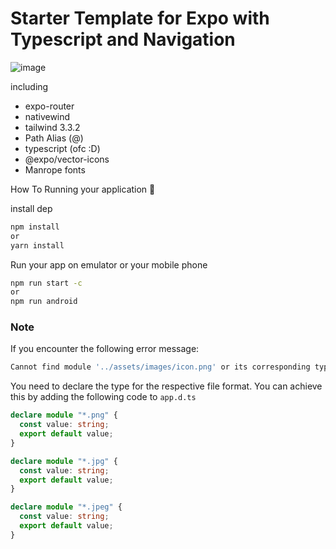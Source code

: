 # Starter Template for Expo with Typescript and Navigation
![image](https://github.com/ikhlasdansantai/expo-typescript-nativewind-template/assets/95151018/c567bfee-2126-461a-ba76-9a12edbba1cb)

including
- expo-router
- nativewind
- tailwind 3.3.2
- Path Alias (@)
- typescript (ofc :D)
- @expo/vector-icons
- Manrope fonts


  
How To Running your application 🤔

install dep
```bash
npm install
or 
yarn install
```

Run your app on emulator or your mobile phone
```bash
npm run start -c
or 
npm run android
```

### Note
If you encounter the following error message:
```bash
Cannot find module '../assets/images/icon.png' or its corresponding type declarations.
```

You need to declare the type for the respective file format. You can achieve this by adding the following code to `app.d.ts`
```ts
declare module "*.png" {
  const value: string;
  export default value;
}

declare module "*.jpg" {
  const value: string;
  export default value;
}

declare module "*.jpeg" {
  const value: string;
  export default value;
}
```
